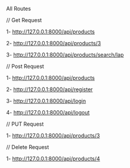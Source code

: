All Routes

// Get Request

1- http://127.0.0.1:8000/api/products

2- http://127.0.0.1:8000/api/products/3

3- http://127.0.0.1:8000/api/products/search/lap

// Post Request

1- http://127.0.0.1:8000/api/products

2- http://127.0.0.1:8000/api/register

3- http://127.0.0.1:8000/api/login

4- http://127.0.0.1:8000/api/logout

// PUT Request

1- http://127.0.0.1:8000/api/products/3

// Delete Request

1- http://127.0.0.1:8000/api/products/4
